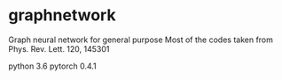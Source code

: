 # graphnetwork
Graph neural network for general purpose 
Most of the codes taken from Phys. Rev. Lett. 120, 145301 

python 3.6
pytorch 0.4.1 
